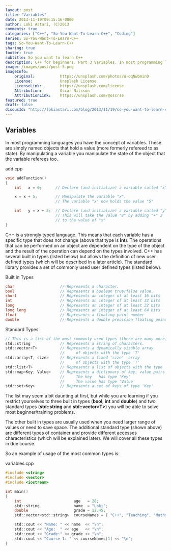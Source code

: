 ```yaml
---
layout: post
title: "Variables"
date: 2013-11-19T09:15:16-0800
author: Loki Astari, (C)2013
comments: true
categories: ["C++", "So-You-Want-To-Learn-C++", "Coding"]
series: So-You-Want-To-Learn-C++
tags: So-You-Want-To-Learn-C++
sharing: true
footer: true
subtitle: So you want to learn C++
description: C++ for beginners. Part 3 Variables. In most programming languages you have the concept of variables. These are simply named objects that hold a value (more formerly refereed to as state). By manipulating a variable you manipulate the state of the object that the variable referees too.
image: /images/post/post-5.png
imageInfo:
    original:           https://unsplash.com/photos/W-oqNwbmin0
    License:            Unsplash License
    LicenseLink:        https://unsplash.com/license
    Attribution:        Oscar Nilsson
    AttributionLink:    https://unsplash.com/@oscrse
featured: true
draft: false
disqusId: "http://lokiastari.com/blog/2013/11/19/so-you-want-to-learn-c-plus-plus-part-3/"
---
```


## Variables

In most programming languages you have the concept of variables. These are simply named objects that hold a value (more formerly refereed to as state). By manipulating a variable you manipulate the state of the object that the variable referees too.

add.cpp
```c
void addFunction()
{
    int   x = 0;      // Declare (and initialize) a variable called "x"

    x = x + 5;        // Manipulate the variable "x".
                      // The variable "x" now holds the value "5"

    int   y = x + 3;  // Declare (and initialize) a variable called "y"
                      // This will take the value "8" by adding "+" 3
                      // to the value of "x"
}
```

C++ is a strongly typed language. This means that each variable has a specific type that does not change (above that type is **int**). The operations that can be performed on an object are dependent on the type of the object and the result of the operation can depend on the types involved. C++ has several built in types (listed below) but allows the definition of new user defined types (which will be described in a later article). The standard library provides a set of commonly used user defined types (listed below).

Built in Types
```c
char                    // Represents a character.
bool                    // Represents a boolean true/false value.
short                   // Represents an integer of at least 16 bits
int                     // Represents an integer of at least 32 bits
long                    // Represents an integer of at least 32 bits
long long               // Represents an integer of at least 64 bits
float                   // Represents a floating point number
double                  // Represents a double precision floating point number
```

Standard Types
```c
// This is a list of the most commonly used types (there are many more)
std::string             // Represents a string of characters.
std::vector<T>          // Represents a dynamically sizable array
                        //     of objects with the type 'T'
std::array<T, size>     // Represents a fixed 'size'  array
                        //     of objects with the type 'T'
std::list<T>            // Represents a list of objects with the type 'T'
std::map<Key, Value>    // Represents a dictionary of key, value pairs (index by key).
                        //     The key   has type 'Key'
                        //     The value has type 'Value'
std::set<Key>           // Represents a set of keys of type 'Key'
```

The list may seem a bit daunting at first, but while you are learning if you restrict yourselves to three built in types (**bool**, **int** and **double**) and two standard types (**std::string** and **std::vector&lt;T&gt;**) you will be able to solve most beginner/training problems.

The other built in types are usually used when you need larger range of values or need to save space. The additional standard type (shown above) are different types of container and provide different accesses characteristics (which will be explained later). We will cover all these types in due course.

So an example of usage of the most common types is:

variables.cpp
```c
#include <string>
#include <vector>
#include <iostream>

int main()
{
    int                       age   = 28;
    std::string               name  = "Loki";
    double                    grade = 12.45;
    std::vector<std::string>  courseNames = { "C++", "Teaching", "Maths", "Art", "Music"};

    std::cout << "Name: " << name  << "\n";
    std::cout << "Age:  " << age   << "\n";
    std::cout << "Grade:" << grade << "\n";
    std::cout << "Course 1: " << courseNames[1] << "\n";
}
```
